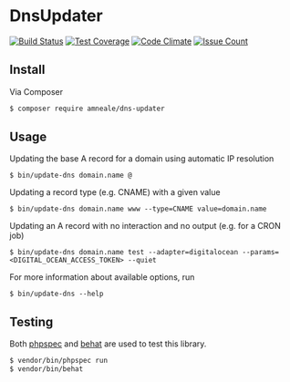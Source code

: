 # DnsUpdater 
[![Build Status](https://travis-ci.org/amneale/dns-updater.svg?branch=master)](https://travis-ci.org/amneale/dns-updater)
[![Test Coverage](https://codeclimate.com/github/amneale/dns-updater/badges/coverage.svg)](https://codeclimate.com/github/amneale/dns-updater/coverage)
[![Code Climate](https://codeclimate.com/github/amneale/dns-updater/badges/gpa.svg)](https://codeclimate.com/github/amneale/dns-updater)
[![Issue Count](https://codeclimate.com/github/amneale/dns-updater/badges/issue_count.svg)](https://codeclimate.com/github/amneale/dns-updater)

## Install
Via Composer
``` bash
$ composer require amneale/dns-updater
```

## Usage
Updating the base A record for a domain using automatic IP resolution
```
$ bin/update-dns domain.name @
```

Updating a record type (e.g. CNAME) with a given value
```
$ bin/update-dns domain.name www --type=CNAME value=domain.name
```

Updating an A record with no interaction and no output (e.g. for a CRON job)
```
$ bin/update-dns domain.name test --adapter=digitalocean --params=<DIGITAL_OCEAN_ACCESS_TOKEN> --quiet
```

For more information about available options, run
```
$ bin/update-dns --help
```


## Testing
Both [phpspec](http://www.phpspec.net) and [behat](http://behat.org) are used to test this library.
``` bash
$ vendor/bin/phpspec run
$ vendor/bin/behat
```
